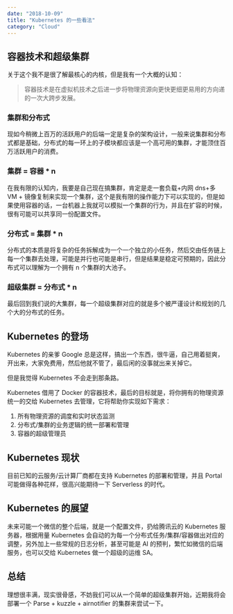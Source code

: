 ```yaml
---
date: "2018-10-09"
title: "Kubernetes 的一些看法"
category: "Cloud"
---
```


## 容器技术和超级集群
关于这个我不是很了解最核心的内核，但是我有一个大概的认知：

> 容器技术是在虚拟机技术之后进一步将物理资源向更快更细更易用的方向递的一次大跨步发展。

### 集群和分布式

现如今稍微上百万的活跃用户的后端一定是复杂的架构设计，一般来说集群和分布式都是基础，分布式的每一环上的子模块都应该是一个高可用的集群，才能顶住百万活跃用户的消费。

### 集群 = 容器 * n

在我有限的认知内，我要是自己现在搞集群，肯定是走一套负载+内网 dns+多 VM + 镜像复制来实现一个集群，这个是我有限的操作能力下可以实现的，但是如果使用容器的话，一台机器上我就可以模拟一个集群的行为，并且在扩容的时候，很有可能可以共享同一份配置文件。

### 分布式 = 集群 * n

分布式的本质是将复杂的任务拆解成为一个一个独立的小任务，然后交由任务链上每一个集群去处理，可能是并行也可能是串行，但是结果是稳定可预期的，因此分布式可以理解为一个拥有 n 个集群的大池子。


### 超级集群 = 分布式 * n

最后回到我们说的大集群，每一个超级集群对应的就是多个被严谨设计和规划的几个大的分布式的任务。

## Kubernetes 的登场

Kubernetes 的亲爹 Google 总是这样，搞出一个东西，很牛逼，自己用着挺爽，开出来，大家免费用，然后他就不管了，最后闲的没事就出来关掉它。

但是我觉得 Kubernetes 不会走到那条路。

Kubernetes 借用了 Docker 的容器技术，最后的目标就是，将你拥有的物理资源统一的交给 Kubernetes 去管理，它将帮助你实现如下需求：

1. 所有物理资源的调度和实时状态监测
2. 分布式/集群的业务逻辑的统一部署和管理
3. 容器的超级管理员

## Kubernetes 现状

目前已知的云服务/云计算厂商都在支持 Kubernetes 的部署和管理，并且 Portal 可能做得各种花样，很高兴能期待一下 Serverless 的时代。

## Kubernetes 的展望

未来可能一个微信的整个后端，就是一个配置文件，扔给腾讯云的 Kubernetes 服务器，根据用量 Kubernetes 会自动的为每一个分布式任务/集群/容器做出对应的调整，另外加上一些常规的日志分析，甚至可能是 AI 的预判，繁忙如微信的后端服务，也可以交给 Kubernetes 做一个超级的运维 SA。

## 总结

理想很丰满，现实很骨感，不妨我们可以从一个简单的超级集群开始，近期我将会部署一个 Parse + kuzzle + airnotifier 的集群来尝试一下。


